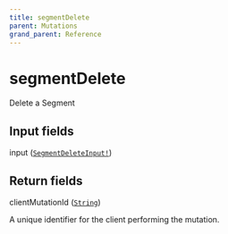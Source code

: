 ```yaml
---
title: segmentDelete
parent: Mutations
grand_parent: Reference
---
```


# segmentDelete

Delete a Segment

## Input fields

<div class="field-entry ">
  <span id="input" class="field-name anchored">input (<code><a href="/docs/reference/input_object/segmentdeleteinput">SegmentDeleteInput!</a></code>)</span>

  <div class="description-wrapper">

  </div>
</div>

## Return fields

<div class="field-entry ">
  <span id="clientmutationid" class="field-name anchored">clientMutationId (<code><a href="/docs/reference/scalar/string">String</a></code>)</span>

  <div class="description-wrapper">
   <p>A unique identifier for the client performing the mutation.</p>

  </div>
</div>

